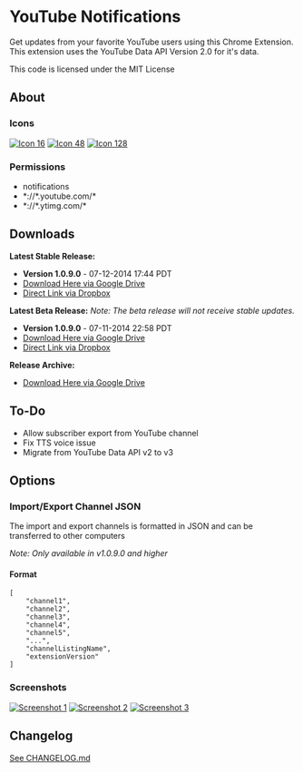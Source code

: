 # YouTube Notifications #

Get updates from your favorite YouTube users using this Chrome Extension. This extension uses the YouTube Data API Version 2.0 for it's data.

This code is licensed under the MIT License

## About

### Icons
[![Icon 16](https://raw.githubusercontent.com/Wassup789/Youtube-Notifications/master/img/16.png)](https://raw.githubusercontent.com/Wassup789/Youtube-Notifications/master/img/16.png)
[![Icon 48](https://raw.githubusercontent.com/Wassup789/Youtube-Notifications/master/img/48.png)](https://raw.githubusercontent.com/Wassup789/Youtube-Notifications/master/img/48.png)
[![Icon 128](https://raw.githubusercontent.com/Wassup789/Youtube-Notifications/master/img/128.png)](https://raw.githubusercontent.com/Wassup789/Youtube-Notifications/master/img/128.png)

### Permissions
 - notifications
 - \*://\*.youtube.com/\*
 - \*://\*.ytimg.com/\*

## Downloads


**Latest Stable Release:**

 - **Version 1.0.9.0** - 07-12-2014 17:44 PDT
 - [Download Here via Google Drive][Dld_Latest_GD]
 - [Direct Link via Dropbox][Dld_Latest_DB]

**Latest Beta Release:**
*Note: The beta release will not receive stable updates.*

 - **Version 1.0.9.0** -  07-11-2014 22:58 PDT
 - [Download Here via Google Drive][Dld_Beta_GD]
 - [Direct Link via Dropbox][Dld_Beta_DB]

**Release Archive:**

 - [Download Here via Google Drive][Dld_Archive]

## To-Do
 * Allow subscriber export from YouTube channel
 * Fix TTS voice issue
 * Migrate from YouTube Data API v2 to v3

## Options

### Import/Export Channel JSON
The import and export channels is formatted in JSON and can be transferred to other computers

*Note: Only available in v1.0.9.0 and higher*

#### Format
```
[
    "channel1",
    "channel2",
    "channel3",
    "channel4",
    "channel5",
    "...",
    "channelListingName",
    "extensionVersion"
]
```

### Screenshots
[![Screenshot 1](http://i.imgur.com/iwlq9vA.png)](http://i.imgur.com/iwlq9vA.png)
[![Screenshot 2](http://i.imgur.com/wlbw6vx.png)](http://i.imgur.com/wlbw6vx.png)
[![Screenshot 3](http://i.imgur.com/H08EfDR.png)](http://i.imgur.com/H08EfDR.png)

## Changelog
[See CHANGELOG.md][CLog.md]


  [Dld_Latest_GD]: https://drive.google.com/file/d/0B_WfQfUn7IradkVqWnZUbU5GZUE/edit?usp=sharing
  [Dld_Latest_DB]: https://dl.dropboxusercontent.com/u/14210090/Youtube%20Notifications/Youtube_Notifications_v1.0.9.0.crx
  [Dld_Beta_GD]: https://drive.google.com/file/d/0B_WfQfUn7IraaWl2UXlhbFYyS3c/edit?usp=sharing
  [Dld_Beta_DB]: https://dl.dropboxusercontent.com/u/14210090/Youtube%20Notifications/beta/Youtube_Notifications_v1.0.9.0_beta.crx
  [Dld_Archive]: https://drive.google.com/folderview?id=0B_WfQfUn7IracnBjX205T3V6NlE&usp=sharing
  
  [CLog.md]: https://github.com/Wassup789/Youtube-Notifications/blob/master/CHANGELOG.md
